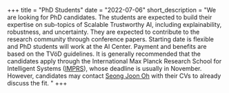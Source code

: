 +++
title = "PhD Students"
date = "2022-07-06"
short_description = "We are looking for PhD candidates. The students are expected to build their expertise on sub-topics of Scalable Trustworthy AI, including explainability, robustness, and uncertainty. They are expected to contribute to the research community through conference papers. Starting date is flexible and PhD students will work at the AI Center. Payment and benefits are based on the TVöD guidelines. It is generally recommended that the candidates apply through the International Max Planck Research School for Intelligent Systems ([IMPRS](https://imprs.is.mpg.de/application)), whose deadline is usually in November. However, candidates may contact [Seong Joon Oh](#contact) with their CVs to already discuss the fit. "
+++
